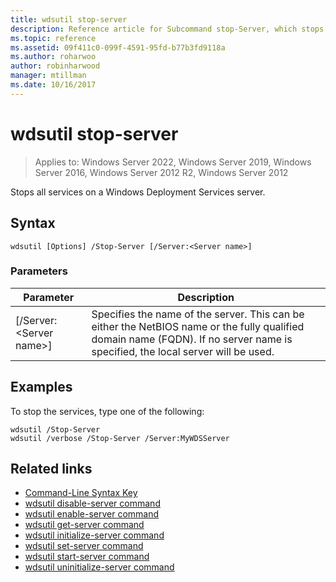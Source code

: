 ```yaml
---
title: wdsutil stop-server
description: Reference article for Subcommand stop-Server, which stops all services on a Windows Deployment Services server.
ms.topic: reference
ms.assetid: 09f411c0-099f-4591-95fd-b77b3fd9118a
ms.author: roharwoo
author: robinharwood
manager: mtillman
ms.date: 10/16/2017
---
```

# wdsutil stop-server

>Applies to: Windows Server 2022, Windows Server 2019, Windows Server 2016, Windows Server 2012 R2, Windows Server 2012

Stops all services on a Windows Deployment Services server.

## Syntax
```
wdsutil [Options] /Stop-Server [/Server:<Server name>]
```
### Parameters

|Parameter|Description|
|-------|--------|
|[/Server:\<Server name\>]|Specifies the name of the server. This can be either the NetBIOS name or the fully qualified domain name (FQDN). If no server name is specified, the local server will be used.|

## Examples
To stop the services, type one of the following:
```
wdsutil /Stop-Server
wdsutil /verbose /Stop-Server /Server:MyWDSServer
```
## Related links
- [Command-Line Syntax Key](command-line-syntax-key.md)
- [wdsutil disable-server command](wdsutil-disable-server.md)
- [wdsutil enable-server command](wdsutil-enable-server.md)
- [wdsutil get-server command](wdsutil-get-server.md)
- [wdsutil initialize-server command](wdsutil-initialize-server.md)
- [wdsutil set-server command](wdsutil-set-server.md)
- [wdsutil start-server command](wdsutil-start-server.md)
- [wdsutil uninitialize-server command](wdsutil-uninitialize-server.md)

